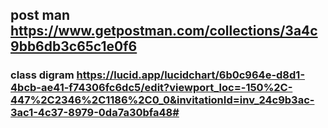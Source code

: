 ## post man https://www.getpostman.com/collections/3a4c9bb6db3c65c1e0f6
### class digram https://lucid.app/lucidchart/6b0c964e-d8d1-4bcb-ae41-f74306fc6dc5/edit?viewport_loc=-150%2C-447%2C2346%2C1186%2C0_0&invitationId=inv_24c9b3ac-3ac1-4c37-8979-0da7a30bfa48#
